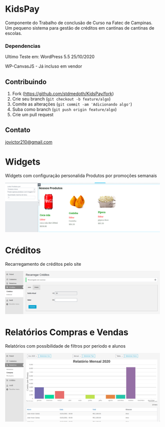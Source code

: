 # KidsPay
Componente do Trabalho de conclusão de Curso na Fatec de Campinas.
Um pequeno sistema para gestão de créditos em cantinas de cantinas de escolas.


### Dependencias

  Ultimo Teste em: WordPress 5.5 25/10/2020
  
  WP-CanvasJS - Já incluso em vendor

## Contribuindo

1. Fork (<https://github.com/stdmedoth/KidsPay/fork>)
2. Crie seu branch (`git checkout -b feature/algo`)
3. Comite as alterações (`git commit -am 'Adicionando algo'`)
4. Suba como branch (`git push origin feature/algo`)
5. Crie um pull request

## Contato

jovictor210@gmail.com

# Widgets

Widgets com configuração personalida
Produtos por promoções semanais

![Widgets](assets/imgs/screenshots/widgets.png)

# Créditos

Recarregamento de créditos pelo site

![Relatórios](assets/imgs/screenshots/creditos.png)


# Relatórios Compras e Vendas

Relatórios com possíbilidade de filtros por periodo e alunos

![Relatórios](assets/imgs/screenshots/relat_mensal.png)
